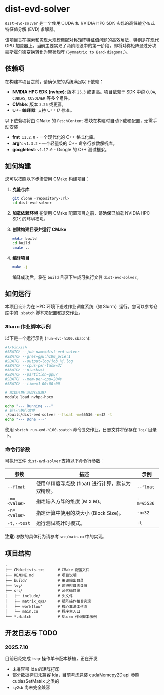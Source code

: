 # dist-evd-solver

`dist-evd-solver` 是一个使用 CUDA 和 NVIDIA HPC SDK 实现的高性能分布式特征值分解 (EVD) 求解器。

该项目旨在探索和实现大规模稠密对称矩阵特征值问题的高效解法，特别是在现代 GPU 加速器上。当前主要实现了两阶段法中的第一阶段，即将对称矩阵通过分块豪斯霍尔德变换转化为带状矩阵 (`Symmetric to Band-diagonal`)。

## 依赖项

在构建本项目之前，请确保您的系统满足以下依赖：

- **NVIDIA HPC SDK (nvhpc)**: 版本 `25.3` 或更高。项目依赖于 SDK 中的 `CUDA`, `CUBLAS`, `CUSOLVER` 等多个组件。
- **CMake**: 版本 `3.25` 或更高。
- **C++ 编译器**: 支持 C++17 标准。

以下依赖项将由 CMake 的 `FetchContent` 模块在构建时自动下载和配置，无需手动安装：

- **fmt**: `11.2.0` - 一个现代化的 C++ 格式化库。
- **argh**: `v1.3.2` - 一个轻量级的 C++ 命令行参数解析库。
- **googletest**: `v1.17.0` - Google 的 C++ 测试框架。

## 如何构建

您可以按照以下步骤使用 CMake 构建项目：

1.  **克隆仓库**
    ```bash
    git clone <repository-url>
    cd dist-evd-solver
    ```

2.  **加载依赖环境**
    在使用 CMake 配置项目之前，请确保已加载 NVIDIA HPC SDK 的环境模块。

3.  **创建构建目录并运行 CMake**
    ```bash
    mkdir build
    cd build
    cmake ..
    ```

4.  **编译项目**
    ```bash
    make -j
    ```
    编译成功后，将在 `build` 目录下生成可执行文件 `dist-evd-solver`。

## 如何运行

本项目设计为在 HPC 环境下通过作业调度系统（如 Slurm）运行。您可以参考仓库中的 `.sbatch` 脚本来配置和提交作业。

### Slurm 作业脚本示例

以下是一个运行示例 (`run-evd-h100.sbatch`):
```bash
#!/bin/zsh
#SBATCH --job-name=dist-evd-solver
#SBATCH --gres=gpu:h100_pcie:1
#SBATCH --output=log/job_%j.log
#SBATCH --cpus-per-task=32
#SBATCH --ntasks=1
#SBATCH --partition=gpu7
#SBATCH --mem-per-cpu=2048
#SBATCH --time=1-00:00:00

# 加载环境(请自行配置)
module load nvhpc-hpcx

echo "--- Running ---"
# 运行可执行文件
./build/dist-evd-solver --float -m=65536 -n=32 -t
echo "--- Done ---" 
```
使用 `sbatch run-evd-h100.sbatch` 命令提交作业。日志文件将保存在 `log/` 目录下。

### 命令行参数

可执行文件 `dist-evd-solver` 支持以下命令行参数：

| 参数          | 描述                                           | 示例        |
|---------------|------------------------------------------------|-------------|
| `--float`     | 使用单精度浮点数 (float) 进行计算，默认为双精度。 | `--float`   |
| `-m=<value>`  | 指定输入方阵的维度 (M x M)。                     | `-m=65536`  |
| `-n=<value>`  | 指定计算中使用的块大小 (Block Size)。            | `-n=32`     |
| `-t`, `--test`| 运行测试或计时模式。                              | `-t`        |

**注意**: 参数的具体行为请参考 `src/main.cu` 中的实现。

## 项目结构

```
.
├── CMakeLists.txt      # CMake 配置文件
├── README.md           # 项目说明
├── build/              # 编译输出目录
├── log/                # 运行时日志目录
├── src/                # 源代码目录
│   ├── include/        # 头文件
│   ├── matrix_ops/     # 矩阵操作相关实现
│   ├── workflow/       # 核心算法工作流
│   └── main.cu         # 程序主入口
└── *.sbatch            # Slurm 作业脚本示例
```

## 开发日志与 TODO

### 2025.7.10

目前已经完成 `tsqr` 操作单卡版本移植，正在开发

- 未兼容带 lda 的矩阵打印
- 部分数据拷贝未兼容 lda，目前考虑包装 cudaMemcpy2D api 参照 cublasSetMatrix 之类的
- `sy2sb` 尚未完全兼容